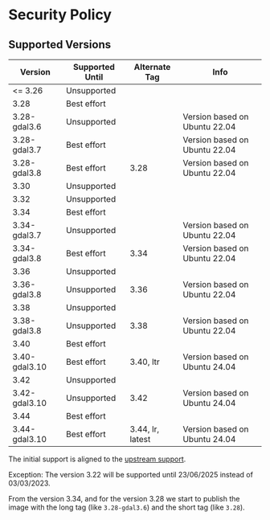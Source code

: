 # Security Policy

## Supported Versions

| Version       | Supported Until | Alternate Tag    | Info                          |
| ------------- | --------------- | ---------------- | ----------------------------- |
| <= 3.26       | Unsupported     |                  |                               |
| 3.28          | Best effort     |                  |                               |
| 3.28-gdal3.6  | Unsupported     |                  | Version based on Ubuntu 22.04 |
| 3.28-gdal3.7  | Best effort     |                  | Version based on Ubuntu 22.04 |
| 3.28-gdal3.8  | Best effort     | 3.28             | Version based on Ubuntu 22.04 |
| 3.30          | Unsupported     |                  |                               |
| 3.32          | Unsupported     |                  |                               |
| 3.34          | Best effort     |                  |                               |
| 3.34-gdal3.7  | Unsupported     |                  | Version based on Ubuntu 22.04 |
| 3.34-gdal3.8  | Best effort     | 3.34             | Version based on Ubuntu 22.04 |
| 3.36          | Unsupported     |                  |                               |
| 3.36-gdal3.8  | Unsupported     | 3.36             | Version based on Ubuntu 22.04 |
| 3.38          | Unsupported     |                  |                               |
| 3.38-gdal3.8  | Unsupported     | 3.38             | Version based on Ubuntu 22.04 |
| 3.40          | Best effort     |                  |                               |
| 3.40-gdal3.10 | Best effort     | 3.40, ltr        | Version based on Ubuntu 24.04 |
| 3.42          | Unsupported     |                  |                               |
| 3.42-gdal3.10 | Unsupported     | 3.42             | Version based on Ubuntu 24.04 |
| 3.44          | Best effort     |                  |                               |
| 3.44-gdal3.10 | Best effort     | 3.44, lr, latest | Version based on Ubuntu 24.04 |

The initial support is aligned to the [upstream support](https://www.qgis.org/en/site/getinvolved/development/roadmap.html#release-schedule).

Exception: The version 3.22 will be supported until 23/06/2025 instead of 03/03/2023.

From the version 3.34, and for the version 3.28 we start to publish the image with the long tag (like `3.28-gdal3.6`) and the short tag (like `3.28`).
